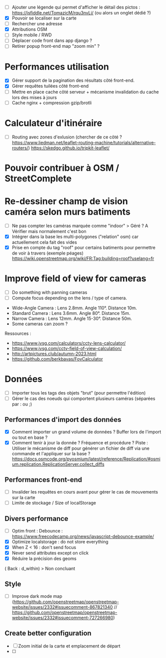 - [ ] Ajouter une légende qui permet d'afficher le détail des pictos : https://jsfiddle.net/TomazicM/rqu3nvLj/ (ou alors un onglet dédié ?)
- [x] Pouvoir se localiser sur la carte
- [ ] Rechercher une adresse
- [x] Attributions OSM
- [ ] Style mobile / RWD
- [ ] Déplacer code front dans app django ?
- [ ] Retirer popup front-end map "zoom min" ?

# Performances utilisation

- [x] Gérer support de la pagination des résultats côté front-end.
- [x] Gérer requêtes tuilées côté front-end
- [ ] Mettre en place cache côté serveur + mécanisme invalidation du cache lors des mises à jours
- [ ] Cache nginx + compression gzip/brotli

# Calculateur d'itinéraire

- [ ] Routing avec zones d'exlusion (chercher de ce côté ? https://www.liedman.net/leaflet-routing-machine/tutorials/alternative-routers/) https://skedgo.github.io/tripkit-leaflet/

# Pouvoir contribuer à OSM / StreetComplete

# Re-dessiner champ de vision caméra selon murs batiments

- [ ] Ne pas compter les caméras marquée comme "indoor" > Géré ? A Vérifier mais normalement c'est bon
- [x] Intégrer dans la base les multi-polygones ("relation" osm) car actuellement cela fait des vides
- [x] Prise en compte du tag "roof" pour certains batiments pour permettre de voir à travers (exemple péages) https://wiki.openstreetmap.org/wiki/FR:Tag:building=roof?uselang=fr

# Improve field of view for cameras

- [ ] Do something with panning cameras
- [ ] Compute focus depending on the lens / type of camera.

- Wide-Angle Camera : Lens 2.8mm. Angle 110°. Distance 10m.
- Standard Camera : Lens 3.6mm. Angle 80°. Distance 15m.
- Narrow Camera : Lens 12mm. Angle 15-30°. Distance 50m.
- Some cameras can zoom ?

Ressources :

- https://www.jvsg.com/calculators/cctv-lens-calculator/
- https://www.jvsg.com/cctv-field-of-view-calculation/
- http://artpictures.club/autumn-2023.html
- https://github.com/berkbavas/FovCalculator

# Données

- [ ] Importer tous les tags des objets "brut" (pour permettre l'édition)
- [ ] Gérer le cas des noeuds qui comportent plusieurs caméras (séparées par : ou ;)

## Performances d'import des données

- [x] Comment importer un grand volume de données ? Buffer lors de l'import ou tout en base ?
- [x] Comment tenir à jour la donnée ? Fréquence et procédure ? Piste : Utiliser le mécanisme de diff pour générer un fichier de diff via une commande et l'appliquer sur la base ? https://docs.osmcode.org/pyosmium/latest/reference/Replication/#osmium.replication.ReplicationServer.collect_diffs

## Performances front-end

- [ ] Invalider les requêtes en cours avant pour gérer le cas de mouvements sur la carte
- [ ] Limite de stockage / Size of localStorage

## Divers performance

- [ ] Optim front : Debounce : https://www.freecodecamp.org/news/javascript-debounce-example/
- [x] Optimize localstorage : do not store everything
- [x] When Z < 16 : don't send focus
- [x] Never send attributes except on click
- [x] Réduire la précision des geoms

( Back : d_within) > Non concluant

## Style

- [ ] Improve dark mode map (https://github.com/openstreetmap/openstreetmap-website/issues/2332#issuecomment-867821340 // https://github.com/openstreetmap/openstreetmap-website/issues/2332#issuecomment-727266980)

## Create better configuration

- [ ] Zoom initial de la carte et emplacement de départ
- [ ]
